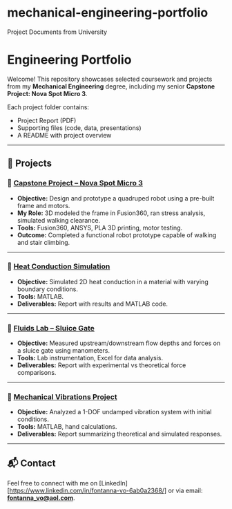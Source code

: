 # mechanical-engineering-portfolio
Project Documents from University
# Engineering Portfolio

Welcome! This repository showcases selected coursework and projects from my **Mechanical Engineering** degree, including my senior **Capstone Project: Nova Spot Micro 3**.

Each project folder contains:
- Project Report (PDF)
- Supporting files (code, data, presentations)
- A README with project overview

---

## 📂 Projects

### 🔹 [Capstone Project – Nova Spot Micro 3](Capstone_Project_NovaSpotMicro3/README.md)
- **Objective:** Design and prototype a quadruped robot using a pre-built frame and motors.  
- **My Role:** 3D modeled the frame in Fusion360, ran stress analysis, simulated walking clearance.  
- **Tools:** Fusion360, ANSYS, PLA 3D printing, motor testing.  
- **Outcome:** Completed a functional robot prototype capable of walking and stair climbing.  

---

### 🔹 [Heat Conduction Simulation](Heat_Conduction_Simulation/README.md)
- **Objective:** Simulated 2D heat conduction in a material with varying boundary conditions.  
- **Tools:** MATLAB.  
- **Deliverables:** Report with results and MATLAB code.  

---

### 🔹 [Fluids Lab – Sluice Gate](Fluids_Lab_SluiceGate/README.md)
- **Objective:** Measured upstream/downstream flow depths and forces on a sluice gate using manometers.  
- **Tools:** Lab instrumentation, Excel for data analysis.  
- **Deliverables:** Report with experimental vs theoretical force comparisons.  

---

### 🔹 [Mechanical Vibrations Project](Vibrations_Project/README.md)
- **Objective:** Analyzed a 1-DOF undamped vibration system with initial conditions.  
- **Tools:** MATLAB, hand calculations.  
- **Deliverables:** Report summarizing theoretical and simulated responses.  

---

## 📬 Contact
Feel free to connect with me on [LinkedIn][https://www.linkedin.com/in/fontanna-vo-6ab0a2368/] or via email: **fontanna_vo@aol.com**.
